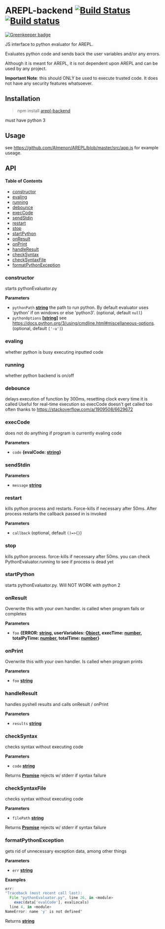 # AREPL-backend [![Build Status](https://travis-ci.org/Almenon/AREPL-backend.svg?branch=master)](https://travis-ci.org/Almenon/AREPL) [![Build status](https://ci.appveyor.com/api/projects/status/24o0d29l7ci9bif3?svg=true)](https://ci.appveyor.com/project/Almenon/arepl-backend)

[![Greenkeeper badge](https://badges.greenkeeper.io/Almenon/AREPL-backend.svg)](https://greenkeeper.io/)

JS interface to python evaluator for AREPL.

Evaluates python code and sends back the user variables and/or any errors.

Although it is meant for AREPL, it is not dependent upon AREPL and can be used by any project.

**Important Note**: this should ONLY be used to execute trusted code.  It does not have any security features whatsoever.

## Installation

> npm install [arepl-backend](https://www.npmjs.com/package/arepl-backend)

must have python 3

## Usage

see <https://github.com/Almenon/AREPL/blob/master/src/app.js> for example useage. 

## API

<!-- Generated by documentation.js. Update this documentation by updating the source code. -->

#### Table of Contents

-   [constructor](#constructor)
-   [evaling](#evaling)
-   [running](#running)
-   [debounce](#debounce)
-   [execCode](#execcode)
-   [sendStdin](#sendstdin)
-   [restart](#restart)
-   [stop](#stop)
-   [startPython](#startpython)
-   [onResult](#onresult)
-   [onPrint](#onprint)
-   [handleResult](#handleresult)
-   [checkSyntax](#checksyntax)
-   [checkSyntaxFile](#checksyntaxfile)
-   [formatPythonException](#formatpythonexception)

### constructor

starts pythonEvaluator.py

**Parameters**

-   `pythonPath` **[string](https://developer.mozilla.org/docs/Web/JavaScript/Reference/Global_Objects/String)** the path to run python. By default evaluator uses 'python' if on windows or else 'python3'. (optional, default `null`)
-   `pythonOptions` **\[[string](https://developer.mozilla.org/docs/Web/JavaScript/Reference/Global_Objects/String)]** see <https://docs.python.org/3/using/cmdline.html#miscellaneous-options>. (optional, default `['-u']`)

### evaling

whether python is busy executing inputted code

### running

whether python backend is on/off

### debounce

delays execution of function by 300ms, resetting clock every time it is called
Useful for real-time execution so execCode doesn't get called too often
thanks to <https://stackoverflow.com/a/1909508/6629672>

### execCode

does not do anything if program is currently evaling code

**Parameters**

-   `code` **{evalCode: [string](https://developer.mozilla.org/docs/Web/JavaScript/Reference/Global_Objects/String)}** 

### sendStdin

**Parameters**

-   `message` **[string](https://developer.mozilla.org/docs/Web/JavaScript/Reference/Global_Objects/String)** 

### restart

kills python process and restarts.  Force-kills if necessary after 50ms.
After process restarts the callback passed in is invoked

**Parameters**

-   `callback`   (optional, default `()=>{}`)

### stop

kills python process.  force-kills if necessary after 50ms.
you can check PythonEvaluator.running to see if process is dead yet

### startPython

starts pythonEvaluator.py. Will NOT WORK with python 2

### onResult

Overwrite this with your own handler.
is called when program fails or completes

**Parameters**

-   `foo` **{ERROR: [string](https://developer.mozilla.org/docs/Web/JavaScript/Reference/Global_Objects/String), userVariables: [Object](https://developer.mozilla.org/docs/Web/JavaScript/Reference/Global_Objects/Object), execTime: [number](https://developer.mozilla.org/docs/Web/JavaScript/Reference/Global_Objects/Number), totalPyTime: [number](https://developer.mozilla.org/docs/Web/JavaScript/Reference/Global_Objects/Number), totalTime: [number](https://developer.mozilla.org/docs/Web/JavaScript/Reference/Global_Objects/Number)}** 

### onPrint

Overwrite this with your own handler.
Is called when program prints

**Parameters**

-   `foo` **[string](https://developer.mozilla.org/docs/Web/JavaScript/Reference/Global_Objects/String)** 

### handleResult

handles pyshell results and calls onResult / onPrint

**Parameters**

-   `results` **[string](https://developer.mozilla.org/docs/Web/JavaScript/Reference/Global_Objects/String)** 

### checkSyntax

checks syntax without executing code

**Parameters**

-   `code` **[string](https://developer.mozilla.org/docs/Web/JavaScript/Reference/Global_Objects/String)** 

Returns **[Promise](https://developer.mozilla.org/docs/Web/JavaScript/Reference/Global_Objects/Promise)** rejects w/ stderr if syntax failure

### checkSyntaxFile

checks syntax without executing code

**Parameters**

-   `filePath` **[string](https://developer.mozilla.org/docs/Web/JavaScript/Reference/Global_Objects/String)** 

Returns **[Promise](https://developer.mozilla.org/docs/Web/JavaScript/Reference/Global_Objects/Promise)** rejects w/ stderr if syntax failure

### formatPythonException

gets rid of unnecessary exception data, among other things

**Parameters**

-   `err` **[string](https://developer.mozilla.org/docs/Web/JavaScript/Reference/Global_Objects/String)** 

**Examples**

```javascript
err:
"Traceback (most recent call last):
  File "pythonEvaluator.py", line 26, in <module>
	exec(data['evalCode'], evalLocals)
  line 4, in <module>
NameError: name 'y' is not defined"
```

Returns **[string](https://developer.mozilla.org/docs/Web/JavaScript/Reference/Global_Objects/String)** 
